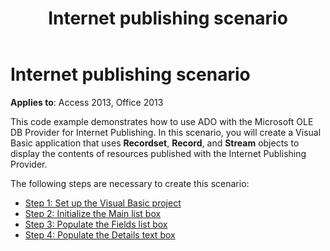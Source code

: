 ﻿---
title: Internet publishing scenario
TOCTitle: Internet publishing scenario
ms:assetid: 25a3fa8b-86ec-9e72-5e62-bf0d849479b7
ms:mtpsurl: https://msdn.microsoft.com/library/JJ249024(v=office.15)
ms:contentKeyID: 48543790
ms.date: 09/18/2015
mtps_version: v=office.15
---

# Internet publishing scenario

**Applies to**: Access 2013, Office 2013

This code example demonstrates how to use ADO with the Microsoft OLE DB Provider for Internet Publishing. In this scenario, you will create a Visual Basic application that uses **Recordset**, **Record**, and **Stream** objects to display the contents of resources published with the Internet Publishing Provider.

The following steps are necessary to create this scenario:

- [Step 1: Set up the Visual Basic project](step-1-set-up-the-visual-basic-project.md)
- [Step 2: Initialize the Main list box](step-2-initialize-the-main-list-box.md)
- [Step 3: Populate the Fields list box](step-3-populate-the-fields-list-box.md)
- [Step 4: Populate the Details text box](step-4-populate-the-details-text-box.md)


